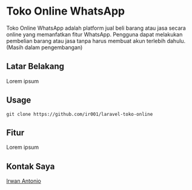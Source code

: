 # Toko Online WhatsApp

Toko Online WhatsApp adalah platform jual beli barang atau jasa secara online yang memanfatkan fitur WhatsApp. Pengguna dapat melakukan pembelian barang atau jasa tanpa harus membuat akun terlebih dahulu. (Masih dalam pengembangan)

## Latar Belakang
Lorem ipsum

## Usage

```git
git clone https://github.com/ir001/laravel-toko-online
```

## Fitur
Lorem ipsum

## Kontak Saya
[Irwan Antonio](https://www.facebook.com/ir001.id)
